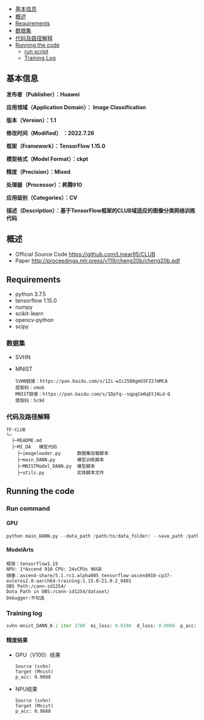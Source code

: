 -   [基本信息](#基本信息.md)
-   [概述](#概述.md)
-   [Requirements](#requirements)
-   [数据集](#数据集)
-   [代码及路径解释](#代码及路径解释)
-   [Running the code](#running-the-code)
	- [run script](#run-command)
	- [Training Log](#training-log)
	
<h2 id="基本信息.md">基本信息</h2>

**发布者（Publisher）：Huawei**

**应用领域（Application Domain）： Image Classification**

**版本（Version）：1.1**

**修改时间（Modified） ：2022.7.26**

**框架（Framework）：TensorFlow 1.15.0**

**模型格式（Model Format）：ckpt**

**精度（Precision）：Mixed**

**处理器（Processor）：昇腾910**

**应用级别（Categories）：CV**

**描述（Description）：基于TensorFlow框架的CLUB域适应的图像分类网络训练代码** 

<h2 id="概述.md">概述</h2>

- Official Source Code https://github.com/Linear95/CLUB
- Paper http://proceedings.mlr.press/v119/cheng20b/cheng20b.pdf

## Requirements

- python 3.7.5
- tensorflow 1.15.0
- numpy
- scikit-learn
- opencv-python
- scipy

### 数据集

- SVHN

- MNIST

  ```
  SVHN链接：https://pan.baidu.com/s/1Zi-wIc2588gmG5FZ27mMCA 
  提取码：vmob
  MNIST链接：https://pan.baidu.com/s/1Dpfq--sqpqCm0qEtJALd-Q 
  提取码：5c9d
  ```

### 代码及路径解释

```
TF-CLUB
└─
  ├─README.md
  ├─MI_DA	模型代码
	├─imageloader.py      数据集加载脚本
	├─main_DANN.py        模型训练脚本
	├─MNISTModel_DANN.py  模型脚本
	├─utils.py 	          实体脚本文件
```

## Running the code

### Run command

#### GPU

```python
python main_DANN.py --data_path /path/to/data_folder/ --save_path /path/to/save_dir/ --source svhn --target mnist
```

#### ModelArts

```
框架：tensorflow1.15
NPU: 1*Ascend 910 CPU: 24vCPUs 96GB
镜像：ascend-share/5.1.rc1.alpha005_tensorflow-ascend910-cp37-euleros2.8-aarch64-training:1.15.0-21.0.2_0401
OBS Path:/cann-id1254/
Data Path in OBS:/cann-id1254/dataset/
Debugger:不勾选
```

### Training log

```python
svhn-mnist_DANN_0.1 iter 3780  mi_loss: 0.0198  d_loss: 0.0000  p_acc: 0.9688
```

#### 精度结果

- GPU（V100）结果

      Source (svhn) 
      Target (Mnist) 
      p_acc: 0.9688

- NPU结果

      Source (svhn) 
      Target (Mnist) 
      p_acc: 0.9688



